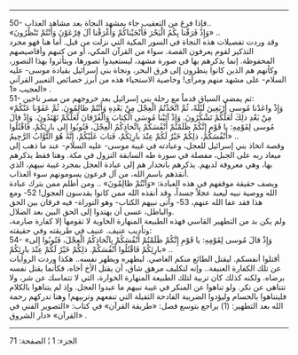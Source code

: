 ------------------------------------------------------------------------

50- فإذا فرغ من التعقيب جاء بمشهد النجاة بعد مشاهد العذاب..  
«وَإِذْ فَرَقْنا بِكُمُ الْبَحْرَ فَأَنْجَيْناكُمْ وَأَغْرَقْنا آلَ فِرْعَوْنَ وَأَنْتُمْ تَنْظُرُونَ» ..  
وقد وردت تفصيلات هذه النجاة في السور المكية التي نزلت من قبل. أما هنا
فهو مجرد التذكير لقوم يعرفون القصة. سواء من القرآن المكي، أو من كتبهم
وأقاصيصهم المحفوظة. إنما يذكرهم بها في صورة مشهد، ليستعيدوا تصورها،
ويتأثروا بهذا التصور، وكأنهم هم الذين كانوا ينظرون إلى فرق البحر، ونجاة
بني إسرائيل بقيادة موسى- عليه السلام- على مشهد منهم ومرأى! وخاصية
الاستحياء هذه من أبرز خصائص التعبير القرآني العجيب «1» .  
51- ثم يمضي السياق قدماً مع رحلة بني إسرائيل بعد خروجهم من مصر ناجين:  
«وَإِذْ واعَدْنا مُوسى أَرْبَعِينَ لَيْلَةً، ثُمَّ اتَّخَذْتُمُ الْعِجْلَ مِنْ بَعْدِهِ وَأَنْتُمْ ظالِمُونَ. ثُمَّ
عَفَوْنا عَنْكُمْ مِنْ بَعْدِ ذلِكَ لَعَلَّكُمْ تَشْكُرُونَ. وَإِذْ آتَيْنا مُوسَى الْكِتابَ وَالْفُرْقانَ لَعَلَّكُمْ
تَهْتَدُونَ. وَإِذْ قالَ مُوسى لِقَوْمِهِ: يا قَوْمِ إِنَّكُمْ ظَلَمْتُمْ أَنْفُسَكُمْ بِاتِّخاذِكُمُ الْعِجْلَ،
فَتُوبُوا إِلى بارِئِكُمْ، فَاقْتُلُوا أَنْفُسَكُمْ، ذلِكُمْ خَيْرٌ لَكُمْ عِنْدَ بارِئِكُمْ، فَتابَ عَلَيْكُمْ،
إِنَّهُ هُوَ التَّوَّابُ الرَّحِيمُ» ..  
وقصة اتخاذ بني إسرائيل للعجل، وعبادته في غيبة موسى- عليه السلام- عند ما
ذهب إلى ميعاد ربه على الجبل، مفصلة في سورة طه السابقة النزول في مكة.
وهنا فقط يذكرهم بها، وهي معروفة لديهم. يذكرهم بانحدار هم إلى عبادة العجل
بمجرد غيبة نبيهم، الذي أنقذهم باسم الله، من آل فرعون يسومونهم سوء
العذاب.  
ويصف حقيقة موقفهم في هذه العبادة: «وَأَنْتُمْ ظالِمُونَ» .. ومن أظلم ممن يترك
عبادة الله ووصية نبيه ليعبد عجلاً جسداً، وقد أنقذه الله ممن كانوا يقدسون
العجول! 52- ومع هذا فقد عفا الله عنهم، 53- وآتى نبيهم الكتاب- وهو
التوراة- فيه فرقان بين الحق والباطل، عسى أن يهتدوا إلى الحق البين بعد
الضلال.  
ولم يكن بد من التطهير القاسي فهذه الطبيعة المنهارة الخاوية لا تقومها إلا
كفارة صارمة، وتأديب عنيف. عنيف في طريقته وفي حقيقته:  
54- «وَإِذْ قالَ مُوسى لِقَوْمِهِ: يا قَوْمِ إِنَّكُمْ ظَلَمْتُمْ أَنْفُسَكُمْ بِاتِّخاذِكُمُ الْعِجْلَ، فَتُوبُوا
إِلى بارِئِكُمْ فَاقْتُلُوا أَنْفُسَكُمْ. ذلِكُمْ خَيْرٌ لَكُمْ عِنْدَ بارِئِكُمْ» ..  
أقتلوا أنفسكم. ليقتل الطائع منكم العاصي. ليطهره ويطهر نفسه.. هكذا وردت
الروايات عن تلك الكفارة العنيفة.. وإنه لتكليف مرهق شاق، أن يقتل الأخ
أخاه، فكأنما يقتل نفسه برضاه. ولكنه كذلك كان تربية لتلك الطبيعة المنهارة
الخوارة، التي لا تتماسك عن شر، ولا تتناهى عن نكر. ولو تناهوا عن المنكر
في غيبة نبيهم ما عبدوا العجل. وإذ لم يتناهوا بالكلام فليتناهوا بالحسام
وليؤدوا الضريبة الفادحة الثقيلة التي تنفعهم وتربيهم! وهنا تدركهم رحمة
الله بعد التطهير: (1) يراجع بتوسع فصل: «طريقة القرآن» في كتاب: «التصوير
الفني في القرآن» «دار الشروق» .

------------------------------------------------------------------------

الجزء: 1 ¦ الصفحة: 71

